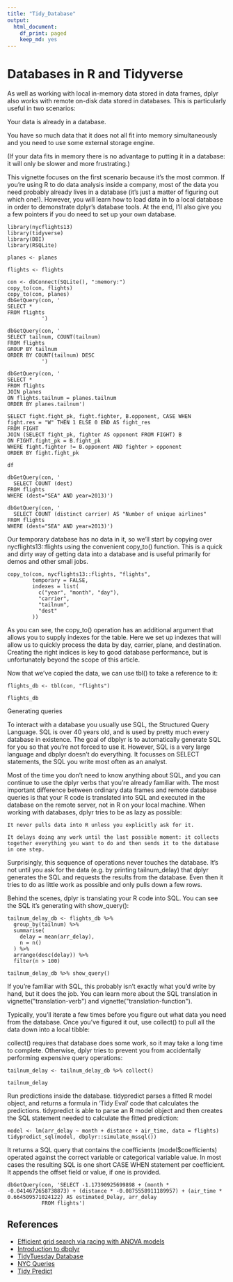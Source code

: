 ```yaml
---
title: "Tidy_Database"
output:
  html_document:
    df_print: paged
    keep_md: yes
---
```


# Databases in R and Tidyverse 

As well as working with local in-memory data stored in data frames, dplyr also works with remote on-disk data stored in databases. This is particularly useful in two scenarios:

Your data is already in a database.

You have so much data that it does not all fit into memory simultaneously and you need to use some external storage engine.

(If your data fits in memory there is no advantage to putting it in a database: it will only be slower and more frustrating.)

This vignette focuses on the first scenario because it’s the most common. If you’re using R to do data analysis inside a company, most of the data you need probably already lives in a database (it’s just a matter of figuring out which one!). However, you will learn how to load data in to a local database in order to demonstrate dplyr’s database tools. At the end, I’ll also give you a few pointers if you do need to set up your own database.



```{r}
library(nycflights13)
library(tidyverse)
library(DBI)
library(RSQLite)

planes <- planes

flights <- flights
```

```{r}
con <- dbConnect(SQLite(), ":memory:")
copy_to(con, flights)
copy_to(con, planes)
dbGetQuery(con, '
SELECT * 
FROM flights
           ')
```



```{r}
dbGetQuery(con, '
SELECT tailnum, COUNT(tailnum)
FROM flights
GROUP BY tailnum
ORDER BY COUNT(tailnum) DESC
           ')
```


```{r}
dbGetQuery(con, '
SELECT *
FROM flights
JOIN planes
ON flights.tailnum = planes.tailnum
ORDER BY planes.tailnum')
```




```{sql, connection = con, output.var = "df"}
SELECT fight.fight_pk, fight.fighter, B.opponent, CASE WHEN 
fight.res = "W" THEN 1 ELSE 0 END AS fight_res
FROM FIGHT
JOIN (SELECT fight_pk, fighter AS opponent FROM FIGHT) B
ON FIGHT.fight_pk = B.fight_pk
WHERE fight.fighter != B.opponent AND fighter > opponent
ORDER BY fight.fight_pk
```

```{r}
df
```


```{r}
dbGetQuery(con, '
  SELECT COUNT (dest)
FROM flights
WHERE (dest="SEA" AND year=2013)')
```  

```{r}
dbGetQuery(con, '
  SELECT COUNT (distinct carrier) AS "Number of unique airlines"
FROM flights
WHERE (dest="SEA" AND year=2013)')
```  

Our temporary database has no data in it, so we’ll start by copying over nycflights13::flights using the convenient copy_to() function. This is a quick and dirty way of getting data into a database and is useful primarily for demos and other small jobs.
```{r}
copy_to(con, nycflights13::flights, "flights",
        temporary = FALSE, 
        indexes = list(
          c("year", "month", "day"), 
          "carrier", 
          "tailnum",
          "dest"
        ))
```

As you can see, the copy_to() operation has an additional argument that allows you to supply indexes for the table. Here we set up indexes that will allow us to quickly process the data by day, carrier, plane, and destination. Creating the right indices is key to good database performance, but is unfortunately beyond the scope of this article.

Now that we’ve copied the data, we can use tbl() to take a reference to it:


```{r}
flights_db <- tbl(con, "flights")

flights_db
```

Generating queries

To interact with a database you usually use SQL, the Structured Query Language. SQL is over 40 years old, and is used by pretty much every database in existence. The goal of dbplyr is to automatically generate SQL for you so that you’re not forced to use it. However, SQL is a very large language and dbplyr doesn’t do everything. It focusses on SELECT statements, the SQL you write most often as an analyst.

Most of the time you don’t need to know anything about SQL, and you can continue to use the dplyr verbs that you’re already familiar with. The most important difference between ordinary data frames and remote database queries is that your R code is translated into SQL and executed in the database on the remote server, not in R on your local machine. When working with databases, dplyr tries to be as lazy as possible:

    It never pulls data into R unless you explicitly ask for it.

    It delays doing any work until the last possible moment: it collects together everything you want to do and then sends it to the database in one step.
Surprisingly, this sequence of operations never touches the database. It’s not until you ask for the data (e.g. by printing tailnum_delay) that dplyr generates the SQL and requests the results from the database. Even then it tries to do as little work as possible and only pulls down a few rows.

Behind the scenes, dplyr is translating your R code into SQL. You can see the SQL it’s generating with show_query():

```{r}
tailnum_delay_db <- flights_db %>% 
  group_by(tailnum) %>%
  summarise(
    delay = mean(arr_delay),
    n = n()
  ) %>% 
  arrange(desc(delay)) %>%
  filter(n > 100)

tailnum_delay_db %>% show_query()
```
If you’re familiar with SQL, this probably isn’t exactly what you’d write by hand, but it does the job. You can learn more about the SQL translation in vignette("translation-verb") and vignette("translation-function").

Typically, you’ll iterate a few times before you figure out what data you need from the database. Once you’ve figured it out, use collect() to pull all the data down into a local tibble:

collect() requires that database does some work, so it may take a long time to complete. Otherwise, dplyr tries to prevent you from accidentally performing expensive query operations:

```{r}
tailnum_delay <- tailnum_delay_db %>% collect()

tailnum_delay
```

Run predictions inside the database. tidypredict parses a fitted R model object, and returns a formula in ‘Tidy Eval’ code that calculates the predictions.
tidypredict is able to parse an R model object and then creates the SQL statement needed to calculate the fitted prediction:

```{r}
model <- lm(arr_delay ~ month + distance + air_time, data = flights)
tidypredict_sql(model, dbplyr::simulate_mssql())
```
It returns a SQL query that contains the coefficients (model$coefficients) operated against the correct variable or categorical variable value. In most cases the resulting SQL is one short CASE WHEN statement per coefficient. It appends the offset field or value, if one is provided.

```{r}
dbGetQuery(con, 'SELECT -1.17390925699898 + (month * -0.0414672658738873) + (distance * -0.0875558911189957) + (air_time * 0.664509571024122) AS estimated_Delay, arr_delay
           FROM flights') 
```



## References


+ [Efficient grid search via racing with ANOVA models](https://rdbsql.rsquaredacademy.com/dbi.html)
+ [Introduction to dbplyr](https://cran.r-project.org/web/packages/dbplyr/vignettes/dbplyr.html)
+ [TidyTuesday Database](https://github.com/andrew-couch/Tidy-Tuesday/blob/master/Season%201/Scripts/TidyTuesdayDatabase.Rmd)
+ [NYC Queries](https://github.com/thakremanas/SQL-Queries-on-NYC-Fights-weather-data/blob/master/SQL%20Queries%20on%20NYC%20Flight%20and%20Weather%20dataset.sql)
+ [Tidy Predict](https://tidypredict.netlify.app)


